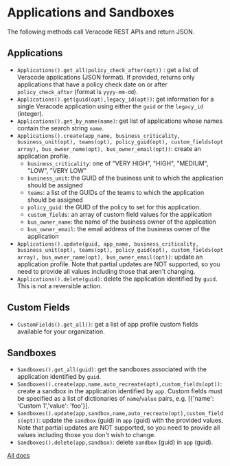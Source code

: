 # Applications and Sandboxes

The following methods call Veracode REST APIs and return JSON.

## Applications

- `Applications().get_all(policy_check_after(opt))` : get a list of Veracode applications (JSON format). If provided, returns only applications that have a policy check date on or after `policy_check_after` (format is `yyyy-mm-dd`).
- `Applications().get(guid(opt),legacy_id(opt))`: get information for a single Veracode application using either the `guid` or the `legacy_id` (integer).
- `Applications().get_by_name(name)`: get list of applications whose names contain the search string `name`.
- `Applications().create(app_name, business_criticality, business_unit(opt), teams(opt), policy_guid(opt), custom_fields(opt array), bus_owner_name(opt), bus_owner_email(opt))`: create an application profile.
  - `business_criticality`: one of "VERY HIGH", "HIGH", "MEDIUM", "LOW", "VERY LOW"
  - `business_unit`: the GUID of the business unit to which the application should be assigned
  - `teams`: a list of the GUIDs of the teams to which the application should be assigned
  - `policy_guid`: the GUID of the policy to set for this application.
  - `custom_fields`: an array of custom field values for the application
  - `bus_owner_name`: the name of the business owner of the application
  - `bus_owner_email`: the email address of the business owner of the application
- `Applications().update(guid, app_name, business_criticality, business_unit(opt), teams(opt), policy_guid(opt), custom_fields(opt array), bus_owner_name(opt), bus_owner_email(opt))`: update an application profile. Note that partial updates are NOT supported, so you need to provide all values including those that aren't changing.
- `Applications().delete(guid)`: delete the application identified by `guid`. This is not a reversible action.

## Custom Fields
- `CustomFields().get_all()`: get a list of app profile custom fields available for your organization.

## Sandboxes

- `Sandboxes().get_all(guid)`: get the sandboxes associated with the application identified by `guid`.
- `Sandboxes().create(app,name,auto_recreate(opt),custom_fields(opt))`: create a sandbox in the application identified by `app`. Custom fields must be specified as a list of dictionaries of `name`/`value` pairs, e.g. [{'name': 'Custom 1','value': 'foo'}].
- `Sandboxes().update(app,sandbox,name,auto_recreate(opt),custom_fields(opt))`: update the `sandbox` (guid) in `app` (guid) with the provided values. Note that partial updates are NOT supported, so you need to provide all values including those you don't wish to change.
- `Sandboxes().delete(app,sandbox)`: delete `sandbox` (guid) in `app` (guid).

[All docs](docs.md)
